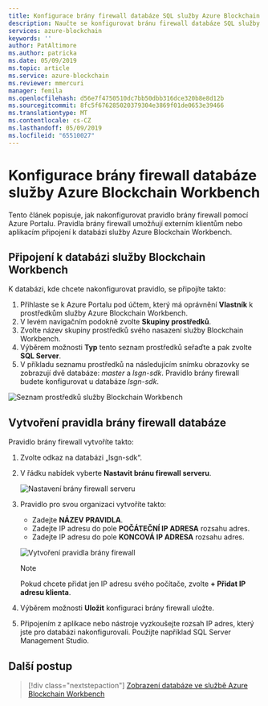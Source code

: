 ```yaml
---
title: Konfigurace brány firewall databáze SQL služby Azure Blockchain Workbench
description: Naučte se konfigurovat bránu firewall databáze SQL služby Azure Blockchain Workbench.
services: azure-blockchain
keywords: ''
author: PatAltimore
ms.author: patricka
ms.date: 05/09/2019
ms.topic: article
ms.service: azure-blockchain
ms.reviewer: mmercuri
manager: femila
ms.openlocfilehash: d56e7f4750510dc7bb50dbb316dce320b8e8d12b
ms.sourcegitcommit: 8fc5f676285020379304e3869f01de0653e39466
ms.translationtype: MT
ms.contentlocale: cs-CZ
ms.lasthandoff: 05/09/2019
ms.locfileid: "65510027"
---
```

# <a name="configure-the-azure-blockchain-workbench-database-firewall"></a>Konfigurace brány firewall databáze služby Azure Blockchain Workbench

Tento článek popisuje, jak nakonfigurovat pravidlo brány firewall pomocí Azure Portalu. Pravidla brány firewall umožňují externím klientům nebo aplikacím připojení k databázi služby Azure Blockchain Workbench.

## <a name="connect-to-the-blockchain-workbench-database"></a>Připojení k databázi služby Blockchain Workbench

K databázi, kde chcete nakonfigurovat pravidlo, se připojíte takto:

1. Přihlaste se k Azure Portalu pod účtem, který má oprávnění **Vlastník** k prostředkům služby Azure Blockchain Workbench.
2. V levém navigačním podokně zvolte **Skupiny prostředků**.
3. Zvolte název skupiny prostředků svého nasazení služby Blockchain Workbench.
4. Výběrem možnosti **Typ** tento seznam prostředků seřaďte a pak zvolte **SQL Server**.
5. V příkladu seznamu prostředků na následujícím snímku obrazovky se zobrazují dvě databáze: *master* a *lsgn-sdk*. Pravidlo brány firewall budete konfigurovat u databáze *lsgn-sdk*.

![Seznam prostředků služby Blockchain Workbench](./media/database-firewall/list-database-resources.png)

## <a name="create-a-database-firewall-rule"></a>Vytvoření pravidla brány firewall databáze

Pravidlo brány firewall vytvoříte takto:

1. Zvolte odkaz na databázi „lsgn-sdk“.
2. V řádku nabídek vyberte **Nastavit bránu firewall serveru**.

   ![Nastavení brány firewall serveru](./media/database-firewall/configure-server-firewall.png)

3. Pravidlo pro svou organizaci vytvoříte takto:

   * Zadejte **NÁZEV PRAVIDLA**.
   * Zadejte IP adresu do pole **POČÁTEČNÍ IP ADRESA** rozsahu adres.
   * Zadejte IP adresu do pole **KONCOVÁ IP ADRESA** rozsahu adres.

   ![Vytvoření pravidla brány firewall](./media/database-firewall/create-firewall-rule.png)

    > [!NOTE]
    > Pokud chcete přidat jen IP adresu svého počítače, zvolte **+ Přidat IP adresu klienta**.
        
1. Výběrem možnosti **Uložit** konfiguraci brány firewall uložte.
2. Připojením z aplikace nebo nástroje vyzkoušejte rozsah IP adres, který jste pro databázi nakonfigurovali. Použijte například SQL Server Management Studio.

## <a name="next-steps"></a>Další postup

> [!div class="nextstepaction"]
> [Zobrazení databáze ve službě Azure Blockchain Workbench](database-views.md)